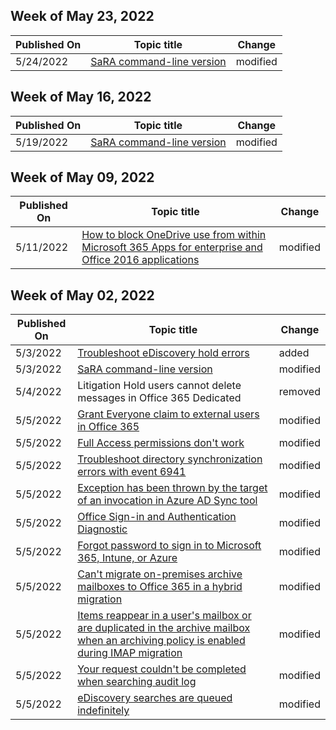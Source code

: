 <!-- This file is generated automatically each week. Changes made to this file will be overwritten.-->



## Week of May 23, 2022


| Published On |Topic title | Change |
|------|------------|--------|
| 5/24/2022 | [SaRA command-line version](/office365/troubleshoot/administration/sara-command-line-version) | modified |


## Week of May 16, 2022


| Published On |Topic title | Change |
|------|------------|--------|
| 5/19/2022 | [SaRA command-line version](/office365/troubleshoot/administration/sara-command-line-version) | modified |


## Week of May 09, 2022


| Published On |Topic title | Change |
|------|------------|--------|
| 5/11/2022 | [How to block OneDrive use from within Microsoft 365 Apps for enterprise and Office 2016 applications](/office365/troubleshoot/group-policy/block-onedrive-use-from-office) | modified |


## Week of May 02, 2022


| Published On |Topic title | Change |
|------|------------|--------|
| 5/3/2022 | [Troubleshoot eDiscovery hold errors](/office365/troubleshoot/holds/resolve-ediscovery-hold-issues) | added |
| 5/3/2022 | [SaRA command-line version](/office365/troubleshoot/administration/sara-command-line-version) | modified |
| 5/4/2022 | Litigation Hold users cannot delete messages in Office 365 Dedicated | removed |
| 5/5/2022 | [Grant Everyone claim to external users in Office 365](/office365/troubleshoot/access-management/grant-everyone-claim-to-external-users) | modified |
| 5/5/2022 | [Full Access permissions don't work](/office365/troubleshoot/access-management/office-365-dedicated-itar-vnext) | modified |
| 5/5/2022 | [Troubleshoot directory synchronization errors with event 6941](/office365/troubleshoot/active-directory/duplicate-attributes-prevent-dirsync) | modified |
| 5/5/2022 | [Exception has been thrown by the target of an invocation in Azure AD Sync tool](/office365/troubleshoot/active-directory/exception-with-azure-ad-sync) | modified |
| 5/5/2022 | [Office Sign-in and Authentication Diagnostic](/office365/troubleshoot/diagnostic-logs/office-sign-in-and-auth-diagnostic) | modified |
| 5/5/2022 | [Forgot password to sign in to Microsoft 365, Intune, or Azure](/office365/troubleshoot/sign-in/forgot-sign-in-password) | modified |
| 5/5/2022 | [Can't migrate on-premises archive mailboxes to Office 365 in a hybrid migration](/office365/troubleshoot/archive-mailboxes/cannot-migrate-archive-mailboxes) | modified |
| 5/5/2022 | [Items reappear in a user's mailbox or are duplicated in the archive mailbox when an archiving policy is enabled during IMAP migration](/office365/troubleshoot/archive-mailboxes/items-duplicated) | modified |
| 5/5/2022 | [Your request couldn't be completed when searching audit log](/office365/troubleshoot/audit-logs/issue-search-audit-log) | modified |
| 5/5/2022 | [eDiscovery searches are queued indefinitely](/office365/troubleshoot/ediscovery/ediscovery-searches-are-queued-indefinitely) | modified |
